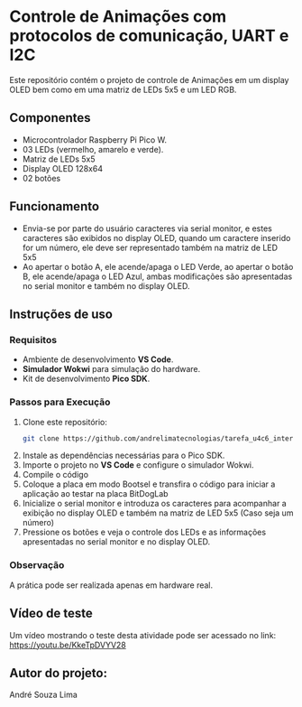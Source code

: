 
# Controle de Animações com protocolos de comunicação, UART e I2C

Este repositório contém o projeto de controle de Animações em um display OLED bem como em uma matriz de LEDs 5x5 e um LED RGB.

## Componentes
- Microcontrolador Raspberry Pi Pico W.
- 03 LEDs (vermelho, amarelo e verde).
- Matriz de LEDs 5x5
- Display OLED 128x64
- 02 botões

## Funcionamento

- Envia-se por parte do usuário caracteres via serial monitor, e estes caracteres são exibidos no display OLED, quando um caractere inserido for um número, ele deve ser representado também na matriz de LED 5x5
- Ao apertar o botão A, ele acende/apaga o LED Verde, ao apertar o botão B, ele acende/apaga o LED Azul, ambas modificações são apresentadas no serial monitor e também no display OLED.
  
## Instruções de uso

### Requisitos
- Ambiente de desenvolvimento **VS Code**.
- **Simulador Wokwi** para simulação do hardware.
- Kit de desenvolvimento **Pico SDK**.

### Passos para Execução
1. Clone este repositório:
   ```bash
   git clone https://github.com/andrelimatecnologias/tarefa_u4c6_interfaces_seriais.git
   ```
2. Instale as dependências necessárias para o Pico SDK.
3. Importe o projeto no **VS Code** e configure o simulador Wokwi.
4. Compile o código
5. Coloque a placa em modo Bootsel e transfira o código para iniciar a aplicação ao testar na placa BitDogLab
6. Inicialize o serial monitor e introduza os caracteres para acompanhar a exibição no display OLED e também na matriz de LED 5x5 (Caso seja um número)
7. Pressione os botões e veja o controle dos LEDs e as informações apresentadas no serial monitor e no display OLED.

### Observação
A prática pode ser realizada apenas em hardware real.

## Vídeo de teste
Um vídeo mostrando o teste desta atividade pode ser acessado no link: https://youtu.be/KkeTpDVYV28

## Autor do projeto:
André Souza Lima
